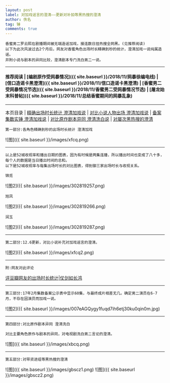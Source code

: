 ```yaml
---
layout: post
label: 对加戏谣言的澄清——更新对补拍等黑热搜的澄清
author: 佚名
tag: 锤
comments: true
---
```


    香蜜男二罗云熙在剧播期间被无端造谣加戏，接连数日挂热搜全网黑。(见推荐阅读)
    以下为此次风波过去2个月后，网友对香蜜角色出场时长精确到秒的统计，澄清加戏一说纯属造谣。
    并附小说与剧本的异同比较，澄清剧本专门洗白男二一说。

---

#### 推荐阅读 | [编剧原作受网暴情况]({{ site.baseurl }}/2018/11/网暴徐编电线) | [信口造谣卡黑澄清]({{ site.baseurl }}/2018/11/信口造谣卡黑澄清) | [香蜜男二受网暴情况节选]({{ site.baseurl }}/2018/11/香蜜男二受网暴情况节选) | [屠龙始末科普帖]({{ site.baseurl }}/2018/11/总结香蜜期间的网暴乱象) 

---
本页目录 \| [精确出场时长统计 澄清加戏说](#dxjja) \| [对比小说人物出场 澄清加戏说](#dxjjd) \| [备案集数实锤 澄清加戏说](#dxjjb) \| [对比原作剧本异同 澄清洗白说](#dxjjc)  \| [对屡次黑热搜的澄清](#dxjje) 

<a class="anchor" name="dxjja"></a>
    
    第一部分:各角色精确到秒的出场时长统计 澄清加戏
    
![图]({{ site.baseurl }}/images/xfcq.png) 

---

    以上是52城收视率和播出日期的图表，因为有时候是两集连播，所以播出时间也变成了八十多，每个人的数据是当日播出时间的总和。
    以下是52城收视率与每集出场时长的对比图表，得到御三家出场时长与收视关系。
    
    锦觅

![图2]({{ site.baseurl }}/images/302819257.png)

    旭凤

![图2]({{ site.baseurl }}/images/302819266.png)

    润玉

![图2]({{ site.baseurl }}/images/302819287.png)

---

<a class="anchor" name="dxjjd"></a>

    第二部分:12.6更新，对比小说补充对加戏谣言的澄清。
    

![图2]({{ site.baseurl }}/images/xfcq2.png)

---

    附:网友对此评论

<a href="{{ site.baseurl }}/2018/11/评豆瓣网友统计出场时长">评豆瓣网友的出场时长统计|仗剑如长鸿</a>

---

<a class="anchor" name="dxjjb"></a>

    第三部分:17年2月集数备案公示表中显示60集，与最终成片相差无几。确定男二演员在6-7月，不存在因演员而加戏一说。

![图2]({{ site.baseurl }}/images/007eAGQygy1fuqd7ih6etj30ku0qin0m.jpg)

---

<a class="anchor" name="dxjjc"></a>

    第四部分:对比原作剧本异同 澄清洗白
    
    对比主要角色原作与剧本的异同，对电视剧洗白男二言论的澄清。
    
![图]({{ site.baseurl }}/images/xbcq.png) 

---

<a class="anchor" name="dxjje"></a>
    
    第五部分:对带资进组等黑热搜的澄清
    
![图]({{ site.baseurl }}/images/gbscz1.png) 
![图]({{ site.baseurl }}/images/gbscz2.png) 
